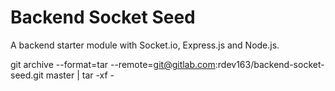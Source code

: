 # Backend Socket Seed

A backend starter module with Socket.io, Express.js and  Node.js.

git archive --format=tar --remote=git@gitlab.com:rdev163/backend-socket-seed.git master | tar -xf -
